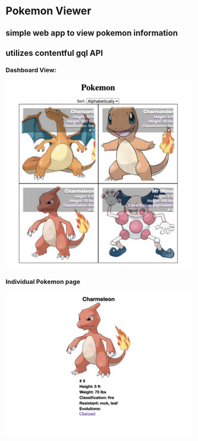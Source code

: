 # Pokemon Viewer

## simple web app to view pokemon information
## utilizes contentful gql API

### Dashboard View: 
![](ScreenShot.png)


### Individual Pokemon page
![](ScreenShot2.png)
